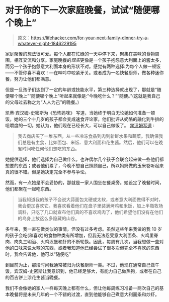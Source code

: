 # 对于你的下一次家庭晚餐，试试“随便哪个晚上”

> 原文：<https://lifehacker.com/for-your-next-family-dinner-try-a-whatever-night-1846229195>

家庭聚餐的想法很可爱。每个人都在忙碌的一天中停下来，聚集在美味的食物周围，相互交流和分享。家庭晚餐的*现实*更像是一个孩子抱怨意大利面上的酱太多，而另一个孩子抱怨意大利面本身的形状不对。感觉有两种选择:为每个人做一顿饭——不管你喜不喜欢！—在呻吟中咬紧牙关。或者成为一名快餐厨师，做各种迷你餐，努力让他们都满意。



但是一旦孩子们达到了一定的年龄或技能水平，第三种选择就出现了，那就是“随便哪个晚上”“随便哪个晚上”听起来就像是:“今晚吃什么？”“随便。”(这就是我自己的父母过去称之为“人人为己”的晚餐。)

凯蒂·宾汉姆-史密斯为《恐怖妈咪》 写道，当她终于明白无论她如何准备一顿饭，她的三个十几岁的孩子都会变成速食评论家，他们批评从奶酪的融化到牛排的咀嚼度的一切。她认为，他们现在已经长大，可以自己做饭了。 [宾汉姆写道](https://www.scarymommy.com/dinnertime-hack-teens-working-wonders/) :

> 我去商店买了一堆东西，从一些冷冻食品到肉到新鲜水果和蔬菜。我确保我们总是有主食，比如面包、米饭、意大利面和花生酱。然后，他们可以在晚餐时间吃任何他们想吃的东西。

她提供选择，他们选择为自己做什么。也许偶尔几个孩子会联合起来做一些他们都想要的东西；或者他们累了，今晚不想自己照顾自己，所以妈妈做的玉米卷听起来真的很不错。但是她决定完全不参与争论。

然而，有一点她是不会妥协的，那就是一家人围坐在餐桌旁。她设定了晚餐时间，他们都聚在一起吃东西。

> 当我知道我的孩子不会说大蒜面包太硬或太软，或者意大利面做得不对时，我会更加喜欢它。我喜欢看着他们在盘子里装满烤鸡和米饭，加上半瓶牧场调料，只吃了几口就宣布他们真的不喜欢鸡肉了，他们希望他们没有在他们的鸟身上放这么多隐藏的山谷。

多年来，我一直在做类似的事情，但没有过多考虑。虽然这些年来我做的我 10 岁的孩子会吃(和喜欢)的食物种类有所增加，但我无法忍受意大利面条、火鸡里脊肉、肉丸三明治、火鸡汉堡和虾的不断轮换。因此，每周有几次，当我想做一些对他的口味来说太辣的东西，或者我知道他已经尝试了很多次但完全不喜欢的东西时，我会告诉他，他可以“随便吃”

到目前为止，那段时间我通常被归为快餐厨师一类。不过，他现在通常自己做午饭，宾汉姆-史密斯让我意识到，他已经足够大，有能力自己做热狗，或者在自己的百吉饼上涂花生酱当晚餐。

我们不会像她的家人一样每天晚上都有什么，但让他每周练习准备一两次自己的基本晚餐将是未来几年的一个不错的过渡，直到他能够自己煮意大利面条和炒虾。